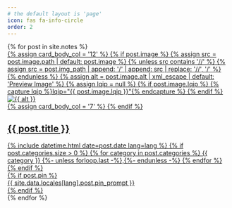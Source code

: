 ```yaml
---
# the default layout is 'page'
icon: fas fa-info-circle
order: 2
---
```

<div id="post-list" class="flex-grow-1 px-xl-1">
  {% for post in site.notes %}
    <article class="card-wrapper card">
      <a href="{{ post.url | relative_url }}" class="post-preview row g-0 flex-md-row-reverse">
        {% assign card_body_col = '12' %}
        {% if post.image %}
          {% assign src = post.image.path | default: post.image %}
          {% unless src contains '//' %}
            {% assign src = post.img_path | append: '/' | append: src | replace: '//', '/' %}
          {% endunless %}
          {% assign alt = post.image.alt | xml_escape | default: 'Preview Image' %}
          {% assign lqip = null %}
          {% if post.image.lqip %}
            {% capture lqip %}lqip="{{ post.image.lqip }}"{% endcapture %}
          {% endif %}
          <div class="col-md-5">
            <img src="{{ src }}" alt="{{ alt }}" {{ lqip }}>
          </div>
          {% assign card_body_col = '7' %}
        {% endif %}
        <div class="col-md-{{ card_body_col }}">
          <div class="card-body d-flex flex-column">
            <h1 class="card-title my-2 mt-md-0">{{ post.title }}</h1>
            <div class="card-text content mt-0 mb-3">
              <p>
                <!-- {% include no-linenos.html content=post.content %}
                {{ content | markdownify | strip_html | truncate: 200 | escape }} -->
              </p>
            </div>
            <div class="post-meta flex-grow-1 d-flex align-items-end">
              <div class="me-auto">
                <!-- posted date -->
                <i class="far fa-calendar fa-fw me-1"></i>
                {% include datetime.html date=post.date lang=lang %}
                <!-- categories -->
                {% if post.categories.size > 0 %}
                  <i class="far fa-folder-open fa-fw me-1"></i>
                  <span class="categories">
                    {% for category in post.categories %}
                      {{ category }}
                      {%- unless forloop.last -%},{%- endunless -%}
                    {% endfor %}
                  </span>
                {% endif %}
              </div>
              {% if post.pin %}
                <div class="pin ms-1">
                  <i class="fas fa-thumbtack fa-fw"></i>
                  <span>{{ site.data.locales[lang].post.pin_prompt }}</span>
                </div>
              {% endif %}
            </div>
            <!-- .post-meta -->
          </div>
          <!-- .card-body -->
        </div>
      </a>
    </article>
  {% endfor %}
</div>

